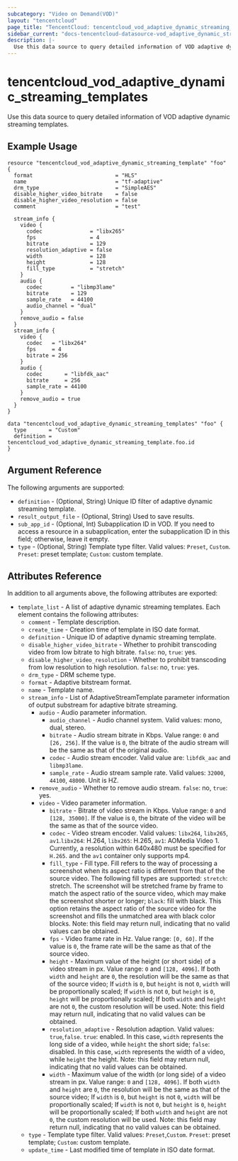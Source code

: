 ```yaml
---
subcategory: "Video on Demand(VOD)"
layout: "tencentcloud"
page_title: "TencentCloud: tencentcloud_vod_adaptive_dynamic_streaming_templates"
sidebar_current: "docs-tencentcloud-datasource-vod_adaptive_dynamic_streaming_templates"
description: |-
  Use this data source to query detailed information of VOD adaptive dynamic streaming templates.
---
```


# tencentcloud_vod_adaptive_dynamic_streaming_templates

Use this data source to query detailed information of VOD adaptive dynamic streaming templates.

## Example Usage

```hcl
resource "tencentcloud_vod_adaptive_dynamic_streaming_template" "foo" {
  format                          = "HLS"
  name                            = "tf-adaptive"
  drm_type                        = "SimpleAES"
  disable_higher_video_bitrate    = false
  disable_higher_video_resolution = false
  comment                         = "test"

  stream_info {
    video {
      codec               = "libx265"
      fps                 = 4
      bitrate             = 129
      resolution_adaptive = false
      width               = 128
      height              = 128
      fill_type           = "stretch"
    }
    audio {
      codec         = "libmp3lame"
      bitrate       = 129
      sample_rate   = 44100
      audio_channel = "dual"
    }
    remove_audio = false
  }
  stream_info {
    video {
      codec   = "libx264"
      fps     = 4
      bitrate = 256
    }
    audio {
      codec       = "libfdk_aac"
      bitrate     = 256
      sample_rate = 44100
    }
    remove_audio = true
  }
}

data "tencentcloud_vod_adaptive_dynamic_streaming_templates" "foo" {
  type       = "Custom"
  definition = tencentcloud_vod_adaptive_dynamic_streaming_template.foo.id
}
```

## Argument Reference

The following arguments are supported:

* `definition` - (Optional, String) Unique ID filter of adaptive dynamic streaming template.
* `result_output_file` - (Optional, String) Used to save results.
* `sub_app_id` - (Optional, Int) Subapplication ID in VOD. If you need to access a resource in a subapplication, enter the subapplication ID in this field; otherwise, leave it empty.
* `type` - (Optional, String) Template type filter. Valid values: `Preset`, `Custom`. `Preset`: preset template; `Custom`: custom template.

## Attributes Reference

In addition to all arguments above, the following attributes are exported:

* `template_list` - A list of adaptive dynamic streaming templates. Each element contains the following attributes:
  * `comment` - Template description.
  * `create_time` - Creation time of template in ISO date format.
  * `definition` - Unique ID of adaptive dynamic streaming template.
  * `disable_higher_video_bitrate` - Whether to prohibit transcoding video from low bitrate to high bitrate. `false`: no, `true`: yes.
  * `disable_higher_video_resolution` - Whether to prohibit transcoding from low resolution to high resolution. `false`: no, `true`: yes.
  * `drm_type` - DRM scheme type.
  * `format` - Adaptive bitstream format.
  * `name` - Template name.
  * `stream_info` - List of AdaptiveStreamTemplate parameter information of output substream for adaptive bitrate streaming.
    * `audio` - Audio parameter information.
      * `audio_channel` - Audio channel system. Valid values: mono, dual, stereo.
      * `bitrate` - Audio stream bitrate in Kbps. Value range: `0` and `[26, 256]`. If the value is `0`, the bitrate of the audio stream will be the same as that of the original audio.
      * `codec` - Audio stream encoder. Valid value are: `libfdk_aac` and `libmp3lame`.
      * `sample_rate` - Audio stream sample rate. Valid values: `32000`, `44100`, `48000`. Unit is HZ.
    * `remove_audio` - Whether to remove audio stream. `false`: no, `true`: yes.
    * `video` - Video parameter information.
      * `bitrate` - Bitrate of video stream in Kbps. Value range: `0` and `[128, 35000]`. If the value is `0`, the bitrate of the video will be the same as that of the source video.
      * `codec` - Video stream encoder. Valid values: `libx264`, `libx265`, `av1`.`libx264`: H.264, `libx265`: H.265, `av1`: AOMedia Video 1. Currently, a resolution within 640x480 must be specified for `H.265`. and the `av1` container only supports mp4.
      * `fill_type` - Fill type. Fill refers to the way of processing a screenshot when its aspect ratio is different from that of the source video. The following fill types are supported: `stretch`: stretch. The screenshot will be stretched frame by frame to match the aspect ratio of the source video, which may make the screenshot shorter or longer; `black`: fill with black. This option retains the aspect ratio of the source video for the screenshot and fills the unmatched area with black color blocks. Note: this field may return null, indicating that no valid values can be obtained.
      * `fps` - Video frame rate in Hz. Value range: `[0, 60]`. If the value is `0`, the frame rate will be the same as that of the source video.
      * `height` - Maximum value of the height (or short side) of a video stream in px. Value range: `0` and `[128, 4096]`. If both `width` and `height` are `0`, the resolution will be the same as that of the source video; If `width` is `0`, but `height` is not `0`, `width` will be proportionally scaled; If `width` is not `0`, but `height` is `0`, `height` will be proportionally scaled; If both `width` and `height` are not `0`, the custom resolution will be used. Note: this field may return null, indicating that no valid values can be obtained.
      * `resolution_adaptive` - Resolution adaption. Valid values: `true`,`false`. `true`: enabled. In this case, `width` represents the long side of a video, while `height` the short side; `false`: disabled. In this case, `width` represents the width of a video, while `height` the height. Note: this field may return null, indicating that no valid values can be obtained.
      * `width` - Maximum value of the width (or long side) of a video stream in px. Value range: `0` and `[128, 4096]`. If both `width` and `height` are `0`, the resolution will be the same as that of the source video; If `width` is `0`, but `height` is not `0`, `width` will be proportionally scaled; If `width` is not `0`, but `height` is `0`, `height` will be proportionally scaled; If both `width` and `height` are not `0`, the custom resolution will be used. Note: this field may return null, indicating that no valid values can be obtained.
  * `type` - Template type filter. Valid values: `Preset`,`Custom`. `Preset`: preset template; `Custom`: custom template.
  * `update_time` - Last modified time of template in ISO date format.



